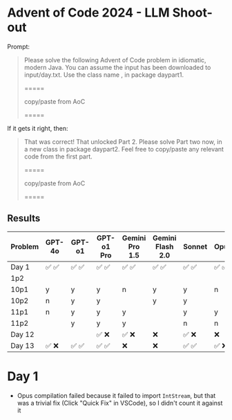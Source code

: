 # Advent of Code 2024 - LLM Shoot-out

Prompt:

> Please solve the following Advent of Code problem in idiomatic, modern Java.
> You can assume the input has been downloaded to input/day<n>.txt. Use the
> class name <Model>, in package day<n>part1.
>
> =====
>
> copy/paste from AoC
>
> =====

If it gets it right, then:

> That was correct! That unlocked Part 2. Please solve Part two now, in a new
> class <Model> in package day<n>part2. Feel free to copy/paste any relevant
> code from the first part.
>
> =====
>
> copy/paste from AoC
>
> =====

## Results

| Problem | GPT-4o                                | GPT-o1                                | GPT-o1 Pro                            | Gemini Pro 1.5                        | Gemini Flash 2.0                      | Sonnet                                | Opus                                  |
| ------- | ------------------------------------- | ------------------------------------- | ------------------------------------- | ------------------------------------- | ------------------------------------- | ------------------------------------- | ------------------------------------- |
| Day 1   | :white_check_mark: :white_check_mark: | :white_check_mark: :white_check_mark: | :white_check_mark: :white_check_mark: | :white_check_mark: :white_check_mark: | :white_check_mark: :white_check_mark: | :white_check_mark: :white_check_mark: | :white_check_mark: :white_check_mark: |
| 1p2     |                                       |                                       |                                       |                                       |                                       |                                       |                                       |
| 10p1    | y                                     | y                                     | y                                     | n                                     | y                                     | y                                     | n                                     |
| 10p2    | n                                     | y                                     | y                                     |                                       | y                                     | y                                     |                                       |
| 11p1    | n                                     | y                                     | y                                     | y                                     |                                       | y                                     | y                                     |
| 11p2    |                                       | y                                     | y                                     | y                                     |                                       | n                                     | n                                     |
| Day 12  |                                       |                                       | :white_check_mark: :x:                | :white_check_mark: :x:                | :x:                                   | :white_check_mark: :x:                | :x:                                   |
| Day 13  | :white_check_mark: :x:                | :white_check_mark: :white_check_mark: | :white_check_mark: :white_check_mark: | :x:                                   | :x:                                   | :white_check_mark: :white_check_mark: | :white_check_mark: :x:                |

# Day 1

- Opus compilation failed because it failed to import `IntStream`, but that was
  a trivial fix (Click "Quick Fix" in VSCode), so I didn't count it against it
